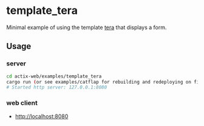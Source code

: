 # template_tera

Minimal example of using the template [tera](https://github.com/Keats/tera) that displays a form.

## Usage

### server

```bash
cd actix-web/examples/template_tera
cargo run (or see examples/catflap for rebuilding and redeploying on file change)
# Started http server: 127.0.0.1:8080
```

### web client

- [http://localhost:8080](http://localhost:8080)
